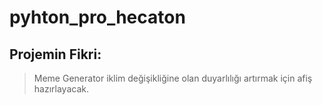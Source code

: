 # pyhton_pro_hecaton

## Projemin Fikri:
> Meme Generator iklim değişikliğine olan duyarlılığı artırmak için afiş hazırlayacak.
